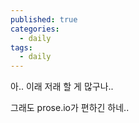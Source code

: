 ```yaml
---
published: true
categories:
  - daily
tags:
  - daily
---
```

아.. 이래 저래 할 게 많구나..

그래도 prose.io가 편하긴 하네..
